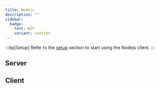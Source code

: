 ```yaml
---
title: Nodejs
description: ""
sidebar:
  badge:
    text: WIP
    variant: caution
---
```

:::tip[Setup]
Refer to the <a href="/start/#-nodejs">setup</a> section to start using the Nodejs client.
:::

## Server

## Client
